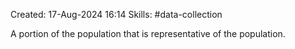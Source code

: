 Created: 17-Aug-2024 16:14
Skills: #data-collection 

A portion of the population that is representative of the population.
